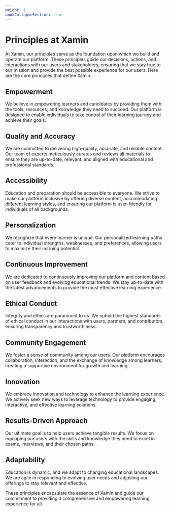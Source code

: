 ```yaml
---
weight: 1
bookCollapseSection: true
---
```


# Principles at Xamin

<!-- {{< blockquote author="Ray Dalio" quote="Principles are ways of successfully dealing with reality to get what you want out of life." >}} -->

At Xamin, our principles serve as the foundation upon which we build and operate our platform. These principles guide our decisions, actions, and interactions with our users and stakeholders, ensuring that we stay true to our mission and provide the best possible experience for our users. Here are the core principles that define Xamin:

## Empowerment

We believe in empowering learners and candidates by providing them with the tools, resources, and knowledge they need to succeed. Our platform is designed to enable individuals to take control of their learning journey and achieve their goals.

## Quality and Accuracy

We are committed to delivering high-quality, accurate, and reliable content. Our team of experts meticulously curates and reviews all materials to ensure they are up-to-date, relevant, and aligned with educational and professional standards.

## Accessibility

Education and preparation should be accessible to everyone. We strive to make our platform inclusive by offering diverse content, accommodating different learning styles, and ensuring our platform is user-friendly for individuals of all backgrounds.

## Personalization

We recognize that every learner is unique. Our personalized learning paths cater to individual strengths, weaknesses, and preferences, allowing users to maximize their learning potential.

## Continuous Improvement

We are dedicated to continuously improving our platform and content based on user feedback and evolving educational trends. We stay up-to-date with the latest advancements to provide the most effective learning experience.

## Ethical Conduct

Integrity and ethics are paramount to us. We uphold the highest standards of ethical conduct in our interactions with users, partners, and contributors, ensuring transparency and trustworthiness.

## Community Engagement

We foster a sense of community among our users. Our platform encourages collaboration, interaction, and the exchange of knowledge among learners, creating a supportive environment for growth and learning.

## Innovation

We embrace innovation and technology to enhance the learning experience. We actively seek new ways to leverage technology to provide engaging, interactive, and effective learning solutions.

## Results-Driven Approach

Our ultimate goal is to help users achieve tangible results. We focus on equipping our users with the skills and knowledge they need to excel in exams, interviews, and their chosen paths.

## Adaptability

Education is dynamic, and we adapt to changing educational landscapes. We are agile in responding to evolving user needs and adjusting our offerings to stay relevant and effective.

These principles encapsulate the essence of Xamin and guide our commitment to providing a comprehensive and empowering learning experience for all.

